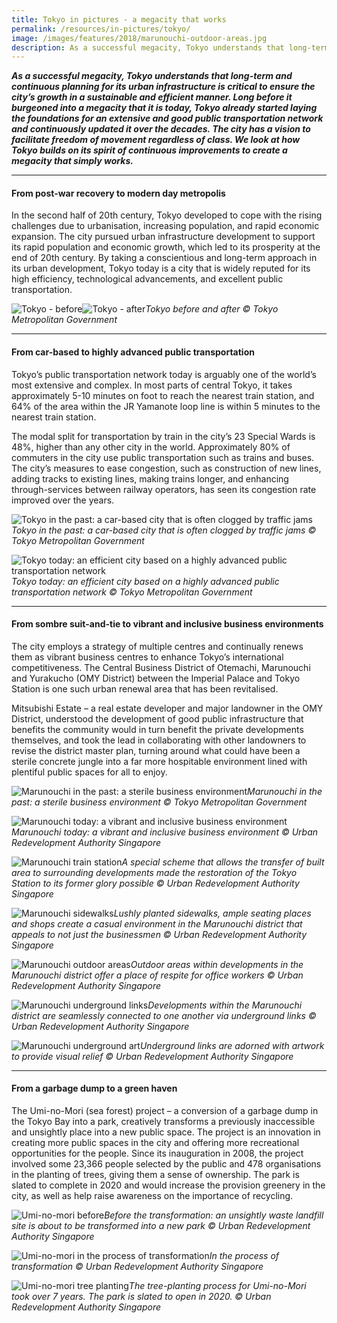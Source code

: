 ```yaml
---
title: Tokyo in pictures - a megacity that works
permalink: /resources/in-pictures/tokyo/
image: /images/features/2018/marunouchi-outdoor-areas.jpg
description: As a successful megacity, Tokyo understands that long-term and continuous planning for its urban infrastructure is critical to ensure the city’s growth in a sustainable and efficient manner. Long before it burgeoned into a megacity that it is today, Tokyo already started laying the foundations for an extensive and good public transportation network and continuously updated it over the decades. The city has a vision to facilitate freedom of movement regardless of class. We look at how Tokyo builds on its spirit of continuous improvements to create a megacity that simply works.
---
```


***As a successful megacity, Tokyo understands that long-term and continuous planning for its urban infrastructure is critical to ensure the city’s growth in a sustainable and efficient manner. Long before it burgeoned into a megacity that it is today, Tokyo already started laying the foundations for an extensive and good public transportation network and continuously updated it over the decades. The city has a vision to facilitate freedom of movement regardless of class. We look at how Tokyo builds on its spirit of continuous improvements to create a megacity that simply works.***

---

#### **From post-war recovery to modern day metropolis**

In the second half of 20th century, Tokyo developed to cope with the rising challenges due to urbanisation, increasing population, and rapid economic expansion. The city pursued urban infrastructure development to support its rapid population and economic growth, which led to its prosperity at the end of 20th century. By taking a conscientious and long-term approach in its urban development, Tokyo today is a city that is widely reputed for its high efficiency, technological advancements, and excellent public transportation. 

![Tokyo - before](/images/features/2018/tokyo-before.jpg/)![Tokyo - after](/images/features/2018/tokyo-after.jpg/)*Tokyo before and after © Tokyo Metropolitan Government*

---

#### **From car-based to highly advanced public transportation** 

Tokyo’s public transportation network today is arguably one of the world’s most extensive and complex. In most parts of central Tokyo, it takes approximately 5-10 minutes on foot to reach the nearest train station, and 64% of the area within the JR Yamanote loop line is within 5 minutes to the nearest train station. 

The modal split for transportation by train in the city’s 23 Special Wards is 48%, higher than any other city in the world. Approximately 80% of commuters in the city use public transportation such as trains and buses. The city’s measures to ease congestion, such as construction of new lines, adding tracks to existing lines, making trains longer, and enhancing through-services between railway operators, has seen its congestion rate improved over the years. 

![Tokyo in the past: a car-based city that is often clogged by traffic jams](/images/features/2018/tokyo-transport-before.jpg/)*Tokyo in the past: a car-based city that is often clogged by traffic jams © Tokyo Metropolitan Government*

![Tokyo today: an efficient city based on a highly advanced public transportation network](/images/features/2018/tokyo-transport-after.jpg/)*Tokyo today: an efficient city based on a highly advanced public transportation network © Tokyo Metropolitan Government*

---

#### **From sombre suit-and-tie to vibrant and inclusive business environments**

The city employs a strategy of multiple centres and continually renews them as vibrant business centres to enhance Tokyo’s international competitiveness. The Central Business District of Otemachi, Marunouchi and Yurakucho (OMY District) between the Imperial Palace and Tokyo Station is one such urban renewal area that has been revitalised. 

Mitsubishi Estate – a real estate developer and major landowner in the OMY District, understood the development of good public infrastructure that benefits the community would in turn benefit the private developments themselves, and took the lead in collaborating with other landowners to revise the district master plan, turning around what could have been a sterile concrete jungle into a far more hospitable environment lined with plentiful public spaces for all to enjoy. 

![Marunouchi in the past: a sterile business environment](/images/features/2018/tokyo-marunouchi-before.jpg/)*Marunouchi in the past: a sterile business environment © Tokyo Metropolitan Government*

![Marunouchi today: a vibrant and inclusive business environment](/images/features/2018/tokyo-marunouchi-after.jpg/)*Marunouchi today: a vibrant and inclusive business environment © Urban Redevelopment Authority Singapore*

![Marunouchi train station](/images/features/2018/marunouchi-train-station.jpg/)*A special scheme that allows the transfer of built area to surrounding developments made the restoration of the Tokyo Station to its former glory possible © Urban Redevelopment Authority Singapore*

![Marunouchi sidewalks](/images/features/2018/marunouchi-sidewalks.jpg/)*Lushly planted sidewalks, ample seating places and shops create a casual environment in the Marunouchi district that appeals to not just the businessmen © Urban Redevelopment Authority Singapore*

![Marunouchi outdoor areas](/images/features/2018/marunouchi-outdoor-areas.jpg/)*Outdoor areas within developments in the Marunouchi district offer a place of respite for office workers © Urban Redevelopment Authority Singapore*

![Marunouchi underground links](/images/features/2018/marunouchi-underground-links.jpg/)*Developments within the Marunouchi district are seamlessly connected to one another via underground links © Urban Redevelopment Authority Singapore*

![Marunouchi underground art](/images/features/2018/marunouchi-underground-art.jpg/)*Underground links are adorned with artwork to provide visual relief © Urban Redevelopment Authority Singapore*

---

#### **From a garbage dump to a green haven** 

The Umi-no-Mori (sea forest) project – a conversion of a garbage dump in the Tokyo Bay into a park, creatively transforms a previously inaccessible and unsightly place into a new public space. The project is an innovation in creating more public spaces in the city and offering more recreational opportunities for the people. Since its inauguration in 2008, the project involved some 23,366 people selected by the public and 478 organisations in the planting of trees, giving them a sense of ownership. The park is slated to complete in 2020 and would increase the provision greenery in the city, as well as help raise awareness on the importance of recycling. 

![Umi-no-mori before](/images/features/2018/umi-no-mori-before.jpg/)*Before the transformation: an unsightly waste landfill site is about to be transformed into a new park © Urban Redevelopment Authority Singapore*

![Umi-no-mori in the process of transformation](/images/features/2018/umi-no-mori-aerial.jpg/)*In the process of transformation © Urban Redevelopment Authority Singapore*

![Umi-no-mori tree planting](/images/features/2018/umi-no-mori-tree-planting.jpg/)*The tree-planting process for Umi-no-Mori took over 7 years. The park is slated to open in 2020. © Urban Redevelopment Authority Singapore*


